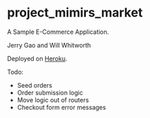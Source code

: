 # project_mimirs_market

A Sample E-Commerce Application.

Jerry Gao and Will Whitworth

Deployed on [Heroku](https://mimis-market.herokuapp.com).

Todo:

- Seed orders
- Order submission logic
- Move logic out of routers
- Checkout form error messages
